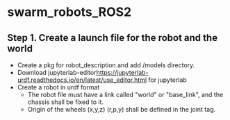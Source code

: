 # swarm_robots_ROS2

## Step 1. Create a launch file for the robot and the world
* Create a pkg for robot_description and add /models directory.
* Download jupyterlab-editor<https://jupyterlab-urdf.readthedocs.io/en/latest/use_editor.html> for jupyterlab
* Create a robot in urdf format
    * The robot file must have a link called "world" or "base_link", and the chassis shall be fixed to it.
    * Origin of the wheels (x,y,z) (r,p,y) shall be defined in the joint tag.
